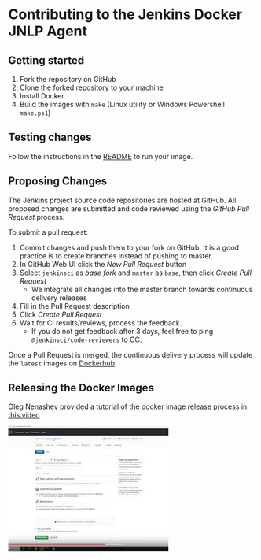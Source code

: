 # Contributing to the Jenkins Docker JNLP Agent

## Getting started

1. Fork the repository on GitHub
2. Clone the forked repository to your machine
3. Install Docker
4. Build the images with `make` (Linux utility or Windows Powershell `make.ps1`)

## Testing changes

Follow the instructions in the [README](README.md#running) to run your image.

## Proposing Changes

The Jenkins project source code repositories are hosted at GitHub.
All proposed changes are submitted and code reviewed using the _GitHub Pull Request_ process.

To submit a pull request:

1. Commit changes and push them to your fork on GitHub.
It is a good practice is to create branches instead of pushing to master.
2. In GitHub Web UI click the _New Pull Request_ button
3. Select `jenkinsci` as _base fork_ and `master` as `base`, then click _Create Pull Request_
    * We integrate all changes into the master branch towards continuous delivery releases
4. Fill in the Pull Request description
5. Click _Create Pull Request_
6. Wait for CI results/reviews, process the feedback.
    * If you do not get feedback after 3 days, feel free to ping `@jenkinsci/code-reviewers` to CC.

Once a Pull Request is merged, the continuous delivery process will update the `latest` images
on [Dockerhub](https://hub.docker.com/r/jenkins/inbound-agent/tags?page=1&name=latest).

## Releasing the Docker Images

Oleg Nenashev provided a tutorial of the docker image release process in
[this video](https://youtu.be/rfUd-ymrXpo)

[![Docker JNLP Agent Release Process Tutorial](images/0.jpg)](https://youtu.be/rfUd-ymrXpo)
